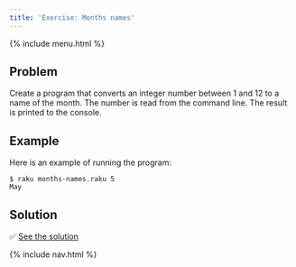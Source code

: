 ```yaml
---
title: 'Exercise: Months names'
---
```


{% include menu.html %}

## Problem

Create a program that converts an integer number between 1 and 12 to a name of the month. The number is read from the command line. The result is printed to the console.

## Example

Here is an example of running the program:

```console
$ raku months-names.raku 5
May
```

## Solution

✅ [See the solution](solution)

{% include nav.html %}
